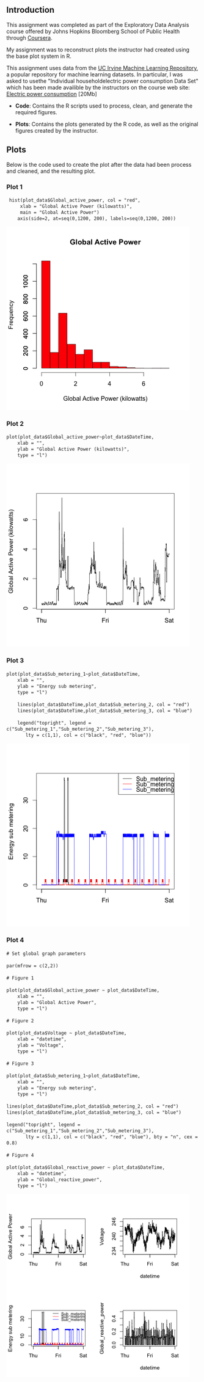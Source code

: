 ## Introduction

This assignment was completed as part of the Exploratory Data Analysis course offered by Johns Hopkins Bloomberg School of Public Health through <a href="http://www.coursera.com">Coursera</a>.

My assignment was to reconstruct plots the instructor had created using the 
base plot system in R.

This assignment uses data from the <a href="http://archive.ics.uci.edu/ml/">UC Irvine Machine Learning Repository</a>, a popular repository for machine learning datasets. In particular, I was asked to usethe "Individual householdelectric power consumption Data Set" which has been made availible by the instructors on the course web site: <a              href="https://d396qusza40orc.cloudfront.net/exdata%2Fdata%2Fhousehold_power_consumption.zip">Electric power consumption</a> [20Mb]

- <b>Code</b>: Contains the R scripts used to process, clean, and generate the required figures.

- <b>Plots</b>: Contains the plots generated by the R code, as well as the original figures created by the instructor.

## Plots
Below is the code used to create the plot after the data had been process and cleaned, and the resulting plot.

### Plot 1

<pre><code> hist(plot_data$Global_active_power, col = "red",
     xlab = "Global Active Power (kilowatts)",
     main = "Global Active Power")
    axis(side=2, at=seq(0,1200, 200), labels=seq(0,1200, 200))
</code></pre>

![](Figures/plot1.png)

### Plot 2

<pre><code>plot(plot_data$Global_active_power~plot_data$DateTime,
    xlab = "",
    ylab = "Global Active Power (kilowatts)",
    type = "l")
</code></pre>

![](Figures/plot2.png)


### Plot 3

<pre><code>plot(plot_data$Sub_metering_1~plot_data$DateTime,
    xlab = "",
    ylab = "Energy sub metering",
    type = "l")

    lines(plot_data$DateTime,plot_data$Sub_metering_2, col = "red")
    lines(plot_data$DateTime,plot_data$Sub_metering_3, col = "blue")

    legend("topright", legend = c("Sub_metering_1","Sub_metering_2","Sub_metering_3"),
       lty = c(1,1), col = c("black", "red", "blue"))
</code></pre>

![](Figures/plot3.png)

### Plot 4

<pre><code># Set global graph parameters

par(mfrow = c(2,2))

# Figure 1

plot(plot_data$Global_active_power ~ plot_data$DateTime,
    xlab = "",
    ylab = "Global Active Power",
    type = "l")

# Figure 2

plot(plot_data$Voltage ~ plot_data$DateTime,
    xlab = "datetime",
    ylab = "Voltage",
    type = "l")

# Figure 3

plot(plot_data$Sub_metering_1~plot_data$DateTime,
    xlab = "",
    ylab = "Energy sub metering",
    type = "l")

lines(plot_data$DateTime,plot_data$Sub_metering_2, col = "red")
lines(plot_data$DateTime,plot_data$Sub_metering_3, col = "blue")

legend("topright", legend = c("Sub_metering_1","Sub_metering_2","Sub_metering_3"),
       lty = c(1,1), col = c("black", "red", "blue"), bty = "n", cex = 0.8)

# Figure 4

plot(plot_data$Global_reactive_power ~ plot_data$DateTime,
    xlab = "datetime",
    ylab = "Global_reactive_power",
    type = "l")
</code></pre>

![](Figures/plot4.png)